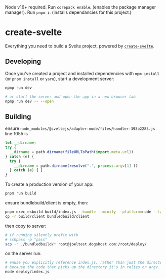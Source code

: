 
Node v16+ required. Run `corepack enable`. (enables the package manager manager). Run `pnpm i`. (installs dependancies for this project.)

# create-svelte

Everything you need to build a Svelte project, powered by [`create-svelte`](https://github.com/sveltejs/kit/tree/master/packages/create-svelte).

## Developing

Once you've created a project and installed dependencies with `npm install` (or `pnpm install` or `yarn`), start a development server:

```bash
npmp run dev

# or start the server and open the app in a new browser tab
npmp run dev -- --open
```

## Building
ensure `node_modules/@sveltejs/adapter-node/files/handler-393b2283.js` line 1055 is

```js
let __dirname;
try {
  __dirname = path.dirname(fileURLToPath(import.meta.url))
} catch (e) {
  try {
    __dirname = path.dirname(resolve(".", process.argv[1] ))
  } catch (e) { }
}
```

To create a production version of your app:

```bash
pnpm run build
```

ensure bundlebuild/client is empty, then:

```bash
pnpm exec esbuild build/index.js --bundle --minify --platform=node --target=node18 --outdir=bundledbuild --external:build/client/*
cp -r build/client bundledbuild/client
```

then copy to server:

```bash
# if running silently prefix with
# sshpass -p "pass"
scp -r ./bundledbuild/* root@joeltest.dogshost.com:/root/deploy/
```

on the server run:

```bash
# enuse you explicitly reference index.js, rather than just the directory
# because the code that picks up the directory it's in relies on argv.
node deploy/index.js
```

